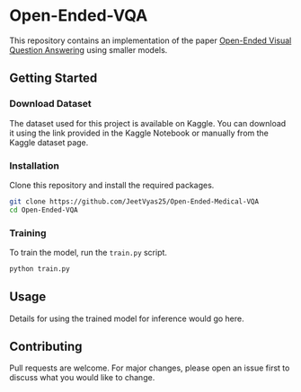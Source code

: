 # Open-Ended-VQA

This repository contains an implementation of the paper [Open-Ended Visual Question Answering](https://arxiv.org/pdf/2303.05977.pdf) using smaller models. 

## Getting Started

### Download Dataset

The dataset used for this project is available on Kaggle. You can download it using the link provided in the Kaggle Notebook or manually from the Kaggle dataset page.

### Installation

Clone this repository and install the required packages.

```bash
git clone https://github.com/JeetVyas25/Open-Ended-Medical-VQA
cd Open-Ended-VQA
```

### Training

To train the model, run the `train.py` script.

```bash
python train.py
```

## Usage

Details for using the trained model for inference would go here.

## Contributing

Pull requests are welcome. For major changes, please open an issue first to discuss what you would like to change.

